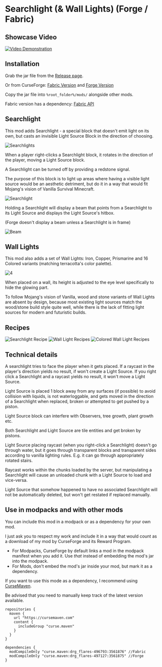 # Searchlight (& Wall Lights) (Forge / Fabric)

## Showcase Video
[![Video Demonstration](https://user-images.githubusercontent.com/701551/175928969-93675674-7117-4912-8468-f249edca7229.png)](https://youtu.be/F529FUwWBxc)

## Installation
Grab the jar file from the [Release page](https://github.com/Lizard-Of-Oz/Searchlight/releases/).

Or from CurseForge: [Fabric Version](https://www.curseforge.com/minecraft/mc-mods/searchlight) and [Forge Version](https://www.curseforge.com/minecraft/mc-mods/searchlight-forge)

Copy the jar file into `%root_folder%/mods/` alongside other mods.

Fabric version has a dependency: [Fabric API](https://www.curseforge.com/minecraft/mc-mods/fabric-api)

## Searchlight
This mod adds Searchlight - a special block that doesn't emit light on its own, but casts an invisible Light Source Block in the direction of choosing.

![Searchlights](https://user-images.githubusercontent.com/701551/175929070-85e9697a-c601-463d-85c9-66b20b617c3f.png)

When a player right-clicks a Searchlight block, it rotates in the direction of the player, moving a Light Source block.

A Searchlight can be turned off by providing a redstone signal.

The purpose of this block is to light up areas where having a visible light source would be an aesthetic detriment, but do it in a way that would fit Mojang's vision of Vanilla Survival Minecraft.

![Searchlight](https://user-images.githubusercontent.com/701551/175929127-2375417a-6b80-488d-bc0d-9fa2f7f79532.png)

Holding a Searchlight will display a beam that points from a Searchlight to its Light Source and displays the Light Source's hitbox.

(Forge doesn't display a beam unless a Searchlight is in frame)

![Beam](https://user-images.githubusercontent.com/701551/175929214-3e6ee714-5469-45b9-b6cf-5c5bc289f7d4.png)

## Wall Lights
This mod also adds a set of Wall Lights: Iron, Copper, Prismarine and 16 Colored variants (matching terracotta's color palette).

![4](https://user-images.githubusercontent.com/701551/175929275-acd1dfa1-27da-4025-b1a3-185f0a02c1b6.png)

When placed on a wall, its height is adjusted to the eye level specifically to hide the glowing part.

To follow Mojang's vision of Vanilla, wood and stone variants of Wall Lights are absent by design, because most existing light sources match the wood/stone build style quite well, while there is the lack of fitting light sources for modern and futuristic builds.

## Recipes

![Searchlight Recipe](https://user-images.githubusercontent.com/701551/175929378-df3beb85-ed58-427b-80e5-a0f797c4f9c3.png) ![Wall Light Recipes](https://user-images.githubusercontent.com/701551/175929439-de3dfe20-630d-4681-8de8-65393c2e79ae.gif) ![Colored Wall Light Recipes](https://user-images.githubusercontent.com/701551/175929481-1f6237ab-5b67-4a45-9fc1-34369b4c72cb.gif)

## Technical details
A searchlight tries to face the player when it gets placed. If a raycast in the player's direction yields no result, if won't create a Light Source. If you right click a Searchlight and a raycast yields no result, it won't move a Light Source.

Light Source is placed 1 block away from any surfaces (if possible) to avoid collision with liquids, is not waterloggable, and gets moved in the direction of a Searchlight when replaced, broken or attempted to get pushed by a piston.

Light Source block can interfere with Observers, tree growth, plant growth etc.

Both Searchlight and Light Source are tile entities and get broken by pistons.

Light Source placing raycast (when you right-click a Searchlight) doesn't go through water, but it goes through transparent blocks and transparent sides according to vanilla lighting rules. E.g. it can go through appropriately rotated stairs.

Raycast works within the chunks loaded by the server, but manipulating a Searchlight will cause an unloaded chunk with a Light Source to load and vice-versa.

Light Source that somehow happened to have no associated Searchlight will not be automatically deleted, but won't get restated if replaced manually.

## Use in modpacks and with other mods
You can include this mod in a modpack or as a dependency for your own mod.

I just ask you to respect my work and include it in a way that would count as a download of my mod by CurseForge and its Reward Program.

* For Modpacks, CurseForge by default links a mod in the modpack manifest when you add it. Use _that_ instead of embedding the mod's jar into the modpack.
* For Mods, don't embed the mod's jar inside your mod, but mark it as a dependency.

If you want to use this mode as a dependency, I recommend using [CurseMaven](https://www.cursemaven.com/).

Be advised that you need to manually keep track of the latest version available.

```
repositories {
  maven {
    url "https://cursemaven.com"
    content {
      includeGroup "curse.maven"
    }
  }
}

dependencies {
  modCompileOnly "curse.maven:drg_flares-496793:3561876" //Fabric
  modCompileOnly "curse.maven:drg_flares-497127:3561875" //Forge
}
```